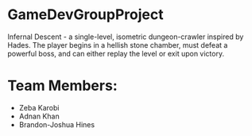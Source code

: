 # GameDevGroupProject
Infernal Descent - a single-level, isometric dungeon-crawler inspired by Hades. The player begins in a hellish stone chamber, must defeat a powerful boss, and can either replay the level or exit upon victory. 

# Team Members: 
- Zeba Karobi
- Adnan Khan
- Brandon-Joshua Hines

